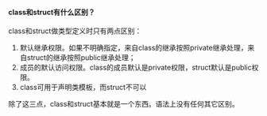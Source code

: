 #### class和struct有什么区别？  

class和struct做类型定义时只有两点区别：  
1. 默认继承权限。如果不明确指定，来自class的继承按照private继承处理，来自struct的继承按照public继承处理；
2. 成员的默认访问权限。class的成员默认是private权限，struct默认是public权限。  
3. class可用于声明类模板，而struct不可以  

除了这三点，class和struct基本就是一个东西。语法上没有任何其它区别。